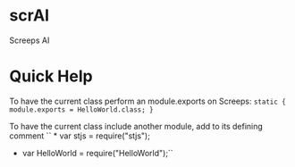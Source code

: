 # scrAI
Screeps AI

# Quick Help
To have the current class perform an module.exports on Screeps:
`static { module.exports = HelloWorld.class; }`

To have the current class include another module, add to its defining comment
`` *  var stjs = require("stjs");
 *  var HelloWorld = require("HelloWorld");``
